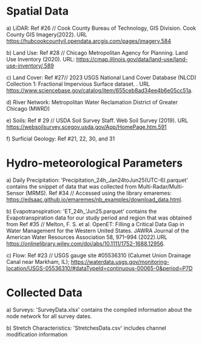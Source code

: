# Spatial Data

  a) LiDAR: Ref #26 // Cook County Bureau of Technology, GIS Division. Cook County GIS Imagery(2022). URL https://hubcookcountyil.opendata.arcgis.com/pages/imagery.584
  
  b) Land Use: Ref #28 // Chicago Metropolitan Agency for Planning. Land Use Inventory (2020). URL: https://cmap.illinois.gov/data/land-use/land-use-inventory/.589 
  
  c) Land Cover: Ref #27// 2023 USGS National Land Cover Database (NLCD) Collection 1: Fractional Impervious Surface dataset. . URL https://www.sciencebase.gov/catalog/item/655ceb8ad34ee4b6e05cc51a.
  
  d) River Network: Metropolitan Water Reclamation District of Greater Chicago (MWRD)  
  
  e) Soils: Ref # 29 // USDA Soil Survey Staff. Web Soil Survey (2019). URL https://websoilsurvey.scegov.usda.gov/App/HomePage.htm.591
  
  f) Surficial Geology: Ref #21, 22, 30, and 31

# Hydro-meteorological Parameters

  a) Daily Precipitation: 'Precipitation_24h_Jan24toJun25(UTC-6).parquet' contains the snippet of data that was collected from Multi-Radar/Multi-Sensor (MRMS). Ref #34 // Accessed using the library emaremes: https://edsaac.github.io/emaremes/nb_examples/download_data.html. 
  
  b) Evapotranspiration: 'ET_24h_'Jun25.parquet' contains the Evapotranspiration data for our study period and region that was obtained from Ref #35 // Melton, F. S. et al. OpenET: Filling a Critical Data Gap in Water Management for the Western United States. JAWRA Journal of the American Water Resources Association 58, 971–994 (2022).URL https://onlinelibrary.wiley.com/doi/abs/10.1111/1752-1688.12956.
  
  c) Flow: Ref #23 // USGS gauge site #05536310 (Calumet Union Drainage Canal near Markham, IL); https://waterdata.usgs.gov/monitoring-location/USGS-05536310/#dataTypeId=continuous-00065-0&period=P7D

# Collected Data
  
  a) Surveys: 'SurveyData.xlsx' contains the compiled information about the node network for all survey dates.
  
  b) Stretch Characteristics: 'StretchesData.csv' includes channel modification information
